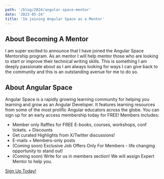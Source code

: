 ```yaml
---
path: '/blog/2024/angular-space-mentor'
date: '2023-05-24'
title: 'Im joining Angular Space as a Mentor'
---
```


## About Becoming A Mentor

I am super excited to announce that I have joined the Angular Space Mentorship program. As an mentor I will help mentor those who are looking to start or improve their technical writing skills. This is something I am deeply passionate about as I am always looking for ways I can give back to the community and this is an outstanding avenue for me to do so.

## About Angular Space

Angular Space is a rapidly growing learning community for helping you learning and grow as an Angular Developer. It features learning resources from some of the most prolific Angular educators across the globe. You can sign up for an early access membership today for FREE! Members includes:

- Member only Raffles for FREE E-books, courses, workshops, conf tickets. + Discounts
- Get curated Highlights from X/Twitter discussions!
- E-mails + Members-only posts
- (Coming soon) Exclusive Job Offers Only For Members - life changing opportunity to stand out!
- (Coming soon) Write for us in members section! We will assign Expert Mentor to help you.

[Sign Up Today!](https://www.angularspace.com/membership/)
